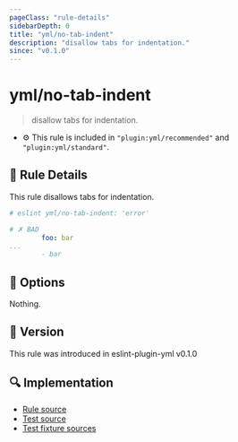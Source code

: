 ```yaml
---
pageClass: "rule-details"
sidebarDepth: 0
title: "yml/no-tab-indent"
description: "disallow tabs for indentation."
since: "v0.1.0"
---
```


# yml/no-tab-indent

> disallow tabs for indentation.

- :gear: This rule is included in `"plugin:yml/recommended"` and `"plugin:yml/standard"`.

## :book: Rule Details

This rule disallows tabs for indentation.

<eslint-code-block>

<!-- eslint-skip -->

```yaml
# eslint yml/no-tab-indent: 'error'

# ✗ BAD
		foo: bar
...
		- bar
```

</eslint-code-block>

## :wrench: Options

Nothing.

## :rocket: Version

This rule was introduced in eslint-plugin-yml v0.1.0

## :mag: Implementation

- [Rule source](https://github.com/ota-meshi/eslint-plugin-yml/blob/master/src/rules/no-tab-indent.ts)
- [Test source](https://github.com/ota-meshi/eslint-plugin-yml/blob/master/tests/src/rules/no-tab-indent.ts)
- [Test fixture sources](https://github.com/ota-meshi/eslint-plugin-yml/tree/master/tests/fixtures/rules/no-tab-indent)
